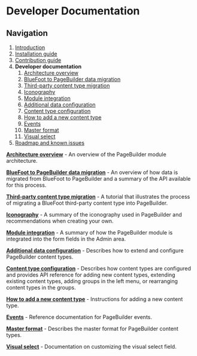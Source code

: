 # Developer Documentation

## Navigation

1. [Introduction]
2. [Installation guide]
3. [Contribution guide]
4. **Developer documentation**
    1. [Architecture overview]
    1. [BlueFoot to PageBuilder data migration]
    1. [Third-party content type migration]
    1. [Iconography]
    1. [Module integration]
    1. [Additional data configuration]
    1. [Content type configuration]
    1. [How to add a new content type]
    1. [Events]
    1. [Master format]
    1. [Visual select] 
5. [Roadmap and known issues]

**[Architecture overview]** - An overview of the PageBuilder module architecture.

**[BlueFoot to PageBuilder data migration]** - An overview of how data is migrated from BlueFoot to PageBuilder and a summary of the API available for this process.

**[Third-party content type migration]** - A tutorial that illustrates the process of migrating a BlueFoot third-party content type into PageBuilder.

**[Iconography]** - A summary of the iconography used in PageBuilder and recommendations when creating your own.

**[Module integration]** - A summary of how the PageBuilder module is integrated into the form fields in the Admin area.

**[Additional data configuration]** - Describes how to extend and configure PageBuilder content types.

**[Content type configuration]** - Describes how content types are configured and provides API reference for adding new content types, extending existing content types, adding groups in the left menu, or rearranging content types in the groups.

**[How to add a new content type]** - Instructions for adding a new content type.

**[Events]** - Reference documentation for PageBuilder events.

**[Master format]** - Describes the master format for PageBuilder content types.

**[Visual select]** - Documentation on customizing the visual select field.

[Introduction]: README.md
[Contribution guide]: CONTRIBUTING.md
[Installation guide]: install.md
[Architecture overview]: architecture-overview.md
[BlueFoot to PageBuilder data migration]: bluefoot-data-migration.md
[Third-party content type migration]: new-content-type-example.md
[Iconography]: iconography.md
[Module integration]: module-integration.md
[Additional data configuration]: custom-configuration.md
[Content type configuration]: content-type-configuration.md
[How to add a new content type]: how-to-add-new-content-type.md
[Events]: events.md
[Master format]: master-format.md
[Visual select]: visual-select.md
[Roadmap and known issues]: roadmap.md